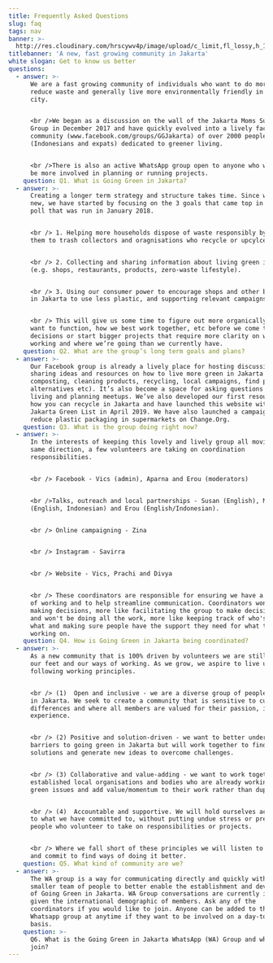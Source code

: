 ```yaml
---
title: Frequently Asked Questions
slug: faq
tags: nav
banner: >-
  http://res.cloudinary.com/hrscywv4p/image/upload/c_limit,fl_lossy,h_1500,w_2000,f_auto,q_auto/v1/1378019/kilarov-zaneit-634702-unsplash_zfrfwx.jpg
titlebanner: 'A new, fast growing community in Jakarta'
white slogan: Get to know us better
questions:
  - answer: >-
      We are a fast growing community of individuals who want to do more to
      reduce waste and generally live more environmentally friendly in this
      city.


      <br />We began as a discussion on the wall of the Jakarta Moms Support
      Group in December 2017 and have quickly evolved into a lively facebook
      community (www.facebook.com/groups/GGJakarta) of over 2000 people
      (Indonesians and expats) dedicated to greener living.


      <br />There is also an active WhatsApp group open to anyone who wants to
      be more involved in planning or running projects.
    question: Q1. What is Going Green in Jakarta?
  - answer: >-
      Creating a longer term strategy and structure takes time. Since we’re so
      new, we have started by focusing on the 3 goals that came top in our FB
      poll that was run in January 2018.


      <br /> 1. Helping more households dispose of waste responsibly by linking
      them to trash collectors and oragnisations who recycle or upcylce.


      <br /> 2. Collecting and sharing information about living green in Jakarta
      (e.g. shops, restaurants, products, zero-waste lifestyle).


      <br /> 3. Using our consumer power to encourage shops and other businesses
      in Jakarta to use less plastic, and supporting relevant campaigns. 


      <br /> This will give us some time to figure out more organically how we
      want to function, how we best work together, etc before we come to any big
      decisions or start bigger projects that require more clarity on ways of
      working and where we’re going than we currently have.
    question: Q2. What are the group’s long term goals and plans?
  - answer: >-
      Our Facebook group is already a lively place for hosting discussion and
      sharing ideas and resources on how to live more green in Jakarta (e.g.
      composting, cleaning products, recycling, local campaigns, find plastic
      alternatives etc). It’s also become a space for asking questions on green
      living and planning meetups. We’ve also developed our first resources on
      how you can recycle in Jakarta and have launched this website with the
      Jakarta Green List in April 2019. We have also launched a campaign to
      reduce plastic packaging in supermarkets on Change.Org.
    question: Q3. What is the group doing right now?
  - answer: >-
      In the interests of keeping this lovely and lively group all moving in the
      same direction, a few volunteers are taking on coordination
      responsibilities. 


      <br /> Facebook - Vics (admin), Aparna and Erou (moderators)


      <br />Talks, outreach and local partnerships - Susan (English), Malini
      (English, Indonesian) and Erou (English/Indonesian).


      <br /> Online campaigning - Zina


      <br /> Instagram - Savirra


      <br /> Website - Vics, Prachi and Divya


      <br /> These coordinators are responsible for ensuring we have a clear way
      of working and to help streamline communication. Coordinators won't be
      making decisions, more like facilitating the group to make decisions...
      and won't be doing all the work, more like keeping track of who's doing
      what and making sure people have the support they need for what they're
      working on.
    question: Q4. How is Going Green in Jakarta being coordinated?
  - answer: >-
      As a new community that is 100% driven by volunteers we are still finding
      our feet and our ways of working. As we grow, we aspire to live up to the
      following working principles. 


      <br /> (1)  Open and inclusive - we are a diverse group of people living
      in Jakarta. We seek to create a community that is sensitive to cultural
      differences and where all members are valued for their passion, ideas and
      experience.


      <br /> (2) Positive and solution-driven - we want to better understand the
      barriers to going green in Jakarta but will work together to find
      solutions and generate new ideas to overcome challenges.


      <br /> (3) Collaborative and value-adding - we want to work together with
      established local organisations and bodies who are already working on
      green issues and add value/momentum to their work rather than duplicating.


      <br /> (4)  Accountable and supportive. We will hold ourselves accountable
      to what we have committed to, without putting undue stress or pressure on
      people who volunteer to take on responsibilities or projects.


      <br /> Where we fall short of these principles we will listen to feedback
      and commit to find ways of doing it better.
    question: Q5. What kind of community are we?
  - answer: >-
      The WA group is a way for communicating directly and quickly with a
      smaller team of people to better enable the establishment and development
      of Going Green in Jakarta. WA Group conversations are currently in English
      given the international demographic of members. Ask any of the
      coordinators if you would like to join. Anyone can be added to the
      Whatsapp group at anytime if they want to be involved on a day-to-day
      basis. 
    question: >-
      Q6. What is the Going Green in Jakarta WhatsApp (WA) Group and who can
      join?
---
```


